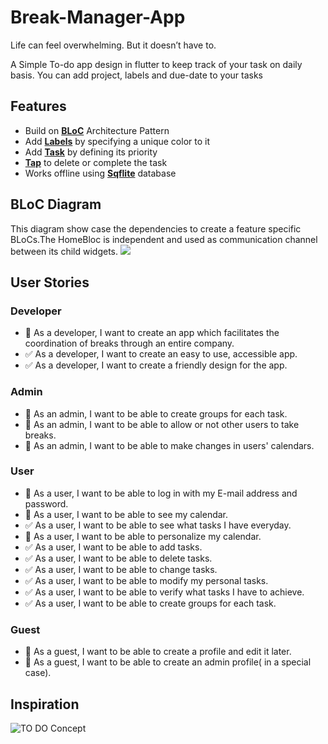 # Break-Manager-App

Life can feel overwhelming. But it doesn’t have to.

A Simple To-do app design in flutter to keep track of your task on daily basis. You can add project, labels and due-date to your tasks

## Features

- Build on [**BLoC**](#bloc-diagram) Architecture Pattern
- Add [**Labels**](#labels) by specifying a unique color to it
- Add [**Task**](#task) by defining its priority
- [**Tap**](#tap-the-task) to delete or complete the task
- Works offline using [**Sqflite**](https://github.com/tekartik/sqflite "Flutter Database") database

## BLoC Diagram
This diagram show case the dependencies to create a feature specific BLoCs.The HomeBloc is independent and used as communication channel between its child widgets.
![](https://i.imgur.com/iCdcCUh.png)


## User Stories

### Developer
- :black_square_button: As a developer, I want to create an app which facilitates the coordination of breaks through an entire
company.
- :white_check_mark: As a developer, I want to create an easy to use, accessible app.
- :white_check_mark: As a developer, I want to create a friendly design for the app.

### Admin
- :black_square_button: As an admin, I want to be able to create groups for each task.
- :black_square_button: As an admin, I want to be able to allow or not other users to take breaks.
- :black_square_button: As an admin, I want to be able to make changes in users' calendars.

### User
- :black_square_button: As a user, I want to be able to log in with my E-mail address and password.
- :black_square_button: As a user, I want to be able to see my calendar.
- :white_check_mark: As a user, I want to be able to see what tasks I have everyday.
- :black_square_button: As a user, I want to be able to personalize my calendar.
- :white_check_mark: As a user, I want to be able to add tasks.
- :white_check_mark: As a user, I want to be able to delete tasks.
- :white_check_mark: As a user, I want to be able to change tasks.
- :white_check_mark: As a user, I want to be able to modify my personal tasks.
- :white_check_mark: As a user, I want to be able to verify what tasks I have to achieve.
- :white_check_mark: As a user, I want to be able to create groups for each task.

### Guest
- :black_square_button: As a guest, I want to be able to create a profile and edit it later.
- :black_square_button: As a guest, I want to be able to create an admin profile( in a special case).


## Inspiration
![TO DO Concept](https://dribbble.com/shots/3812962-iPhone-X-Todo-Concept)
